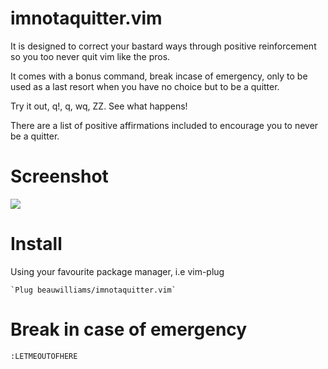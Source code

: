 # imnotaquitter.vim

It is designed to correct your bastard ways through positive reinforcement so you too never quit vim like the pros.

It comes with a bonus command, break incase of emergency, only to be used as a last resort when you have no choice but to be a quitter.

Try it out, q!, q, wq, ZZ. See what happens!

There are a list of positive affirmations included to encourage you to never be a quitter.


# Screenshot

![](https://i.ibb.co/ZYqsC5M/Screen-Shot-2021-09-14-at-1-38-49-pm.png)


# Install

Using your favourite package manager, i.e vim-plug

```vim
`Plug beauwilliams/imnotaquitter.vim`
```

# Break in case of emergency

`:LETMEOUTOFHERE`

